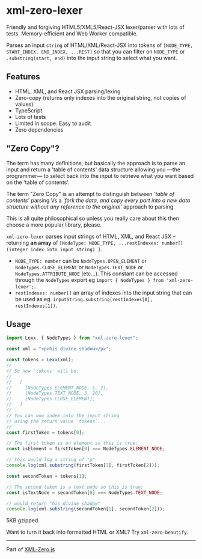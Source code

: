 # xml-zero-lexer

Friendly and forgiving HTML5/XML5/React-JSX lexer/parser with lots of tests. Memory-efficient and Web Worker compatible.

Parses an input `string` of HTML/XML/React-JSX into tokens of `[NODE_TYPE, START_INDEX, END_INDEX, ...REST]` so that you can filter on `NODE_TYPE` or `.substring(start, end)` into the input string to select what you want.

## Features

- HTML, XML, and React JSX parsing/lexing
- Zero-copy (returns only indexes into the original string, not copies of values)
- TypeScript
- Lots of tests
- Limited in scope. Easy to audit
- Zero dependencies

## "Zero Copy"?

The term has many definitions, but basically the approach is to parse an input and return a 'table of contents' data structure allowing you —the programmer— to select back into the input to retrieve what you want based on the 'table of contents'.

The term "Zero Copy" is an attempt to distinguish between _'table of contents'_ parsing Vs a _'fork the data, and copy every part into a new data structure without any reference to the original'_ approach to parsing.

This is all quite philosophical so unless you really care about this then choose a more popular library, please.

`xml-zero-lexer` parses input strings of HTML, XML, and React JSX – returning **an array** of `[NodeType: NODE_TYPE, ...restIndexes: number[] (integer index into input string) ]`.

- `NODE_TYPE: number` can be `NodeTypes.OPEN_ELEMENT` or `NodeTypes.CLOSE_ELEMENT` or `NodeTypes.TEXT_NODE` or `NodeTypes.ATTRIBUTE_NODE` (etc...). This constant can be accessed through the `NodeTypes` export eg `import { NodeTypes } from 'xml-zero-lexer';`.
- `restIndexes: number[]` an array of indexes into the input string that can be used as eg. `inputString.substring(restIndexes[0], restIndexes[1])`.

## Usage

```typescript
import Lexx, { NodeTypes } from "xml-zero-lexer";

const xml = "<p>his divine shadow</p>";

const tokens = Lexx(xml);
//
// So now 'tokens' will be:
//
//   [
//     [NodeTypes.ELEMENT_NODE, 1, 2],
//     [NodeTypes.TEXT_NODE, 3, 20],
//     [NodeTypes.CLOSE_ELEMENT],
//   ]
//
// You can now index into the input string
// using the return value `tokens`...
//
const firstToken = tokens[0];

// The first token is an element so this is true:
const isElement = firstToken[0] === NodeTypes.ELEMENT_NODE;

// this would log a string of "p"
console.log(xml.substring(firstToken[1], firstToken[2]));

const secondToken = tokens[1];

// The second token is a text node so this is true;
const isTextNode = secondToken[0] === NodeTypes.TEXT_NODE;

// would return "his divine shadow"
console.log(xml.substring(secondToken[1], secondToken[2]));
```

5KB gzipped.

Want to turn it back into formatted HTML or XML? Try `xml-zero-beautify`.

---

Part of [XML-Zero.js](https://github.com/holloway/xml-zero.js)
